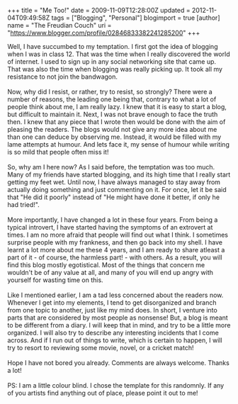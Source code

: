 +++
title = "Me Too!"
date = 2009-11-09T12:28:00Z
updated = 2012-11-04T09:49:58Z
tags = ["Blogging", "Personal"]
blogimport = true 
[author]
	name = "The Freudian Couch"
	uri = "https://www.blogger.com/profile/02846833382241285200"
+++

<div dir="ltr" style="text-align: left;" trbidi="on">
Well, I have succumbed to my temptation. I first got the idea of blogging when I was in class 12. That was the time when I really discovered the world of internet. I used to sign up in any social networking site that came up. That was also the time when blogging was really picking up. It took all my resistance to not join the bandwagon.<br />
<br />
Now, why did I resist, or rather, try to resist, so strongly? There were a number of reasons, the leading one being that, contrary to what a lot of people think about me, I am really lazy. I knew that it is easy to start a blog, but difficult to maintain it. Next, I was not brave enough to face the truth then. I knew that any piece that I wrote then would be done with the aim of pleasing the readers. The blogs would not give any more idea about me than one can deduce by observing me. Instead, it would be filled with my lame attempts at humour. And lets face it, my sense of humour while writing is so mild that people often miss it!<br />
<br />
So, why am I here now? As I said before, the temptation was too much. Many of my friends have started blogging, and its high time that I really start getting my feet wet. Until now, I have always managed to stay away from actually doing something and just commenting on it. For once, let it be said that "He did it poorly" instead of "He might have done it better, if only he had tried!". <br />
<br />
More importantly, I have changed a lot in these four years. From being a typical introvert, I have started having the symptoms of an extrovert at times. I am no more afraid that people will find out what I think. I sometimes surprise people with my frankness, and then go back into my shell. I have learnt a lot more about me these 4 years, and I am ready to share atleast a part of it - of course, the harmless part! - with others. As a result, you will find this blog mostly egotistical. Most of the things that concern me wouldn't be of any value at all, and many of you will end up angry with yourself for wasting time on this. <br />
<br />
Like I mentioned earlier, I am a tad less concerned about the readers now. Whenever I get into my elements, I tend to get disorganized and branch from one topic to another, just like my mind does. In short, I venture into parts that are considered by most people as nonsense! But, a blog is meant to be different from a diary. I will keep that in mind, and try to be a little more organized. I will also try to describe any interesting incidents that I come across. And if I run out of things to write, which is certain to happen, I will try to resort to reviewing some movie, novel, or a cricket match!<br />
<br />
Hope I have not bored you already. Comments are always welcome. Thanks a lot!<br />
<br />
PS: I am a little colour blind. I chose the template for this randomnly. If any of you artists find anything out of place, please point it out to me!</div>

